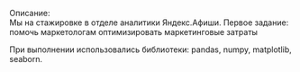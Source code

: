 Описание:  
Мы на стажировке в отделе аналитики Яндекс.Афиши. Первое задание: помочь маркетологам оптимизировать маркетинговые затраты

При выполнении использовались библиотеки: pandas, numpy, matplotlib, seaborn.
